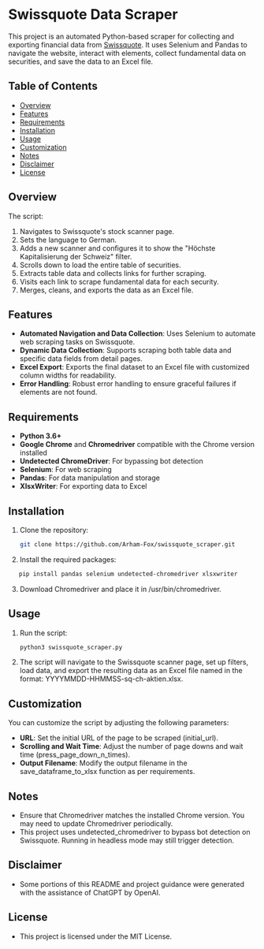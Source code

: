 # Swissquote Data Scraper

This project is an automated Python-based scraper for collecting and exporting financial data from [Swissquote](https://www.swissquote.ch/trading-platform/#scanner). It uses Selenium and Pandas to navigate the website, interact with elements, collect fundamental data on securities, and save the data to an Excel file.

## Table of Contents
- [Overview](#overview)
- [Features](#features)
- [Requirements](#requirements)
- [Installation](#installation)
- [Usage](#usage)
- [Customization](#customization)
- [Notes](#notes)
- [Disclaimer](#disclaimer)
- [License](#license)

## Overview
The script:

1. Navigates to Swissquote's stock scanner page.
2. Sets the language to German.
3. Adds a new scanner and configures it to show the "Höchste Kapitalisierung der Schweiz" filter.
4. Scrolls down to load the entire table of securities.
5. Extracts table data and collects links for further scraping.
6. Visits each link to scrape fundamental data for each security.
7. Merges, cleans, and exports the data as an Excel file.

## Features
- **Automated Navigation and Data Collection**: Uses Selenium to automate web scraping tasks on Swissquote.
- **Dynamic Data Collection**: Supports scraping both table data and specific data fields from detail pages.
- **Excel Export**: Exports the final dataset to an Excel file with customized column widths for readability.
- **Error Handling**: Robust error handling to ensure graceful failures if elements are not found.

## Requirements
- **Python 3.6+**
- **Google Chrome** and **Chromedriver** compatible with the Chrome version installed
- **Undetected ChromeDriver**: For bypassing bot detection
- **Selenium**: For web scraping
- **Pandas**: For data manipulation and storage
- **XlsxWriter**: For exporting data to Excel

## Installation
1. Clone the repository:
   ```bash
   git clone https://github.com/Arham-Fox/swissquote_scraper.git
   ```
2. Install the required packages:
```bash
   pip install pandas selenium undetected-chromedriver xlsxwriter
   ```
3. Download Chromedriver and place it in /usr/bin/chromedriver.

## Usage
1. Run the script:

   ```bash
   python3 swissquote_scraper.py
   ```
2. The script will navigate to the Swissquote scanner page, set up filters, load data, and export the resulting data as an Excel file named in the format: YYYYMMDD-HHMMSS-sq-ch-aktien.xlsx.

## Customization
You can customize the script by adjusting the following parameters:

- **URL**: Set the initial URL of the page to be scraped (initial_url).
- **Scrolling and Wait Time**: Adjust the number of page downs and wait time (press_page_down_n_times).
- **Output Filename**: Modify the output filename in the save_dataframe_to_xlsx function as per requirements.

## Notes
- Ensure that Chromedriver matches the installed Chrome version. You may need to update Chromedriver periodically.
- This project uses undetected_chromedriver to bypass bot detection on Swissquote. Running in headless mode may still trigger detection.

## Disclaimer
- Some portions of this README and project guidance were generated with the assistance of ChatGPT by OpenAI.

## License
- This project is licensed under the MIT License.
